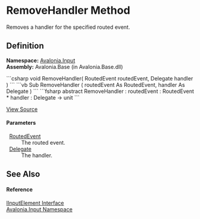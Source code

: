 # RemoveHandler Method


Removes a handler for the specified routed event.



## Definition
**Namespace:** <a href="N_Avalonia_Input">Avalonia.Input</a>  
**Assembly:** Avalonia.Base (in Avalonia.Base.dll)

<Tabs groupId="api-code-preview">
<TabItem value="csharp" label="C#">
```csharp
void RemoveHandler(
	RoutedEvent routedEvent,
	Delegate handler
)
```
</TabItem>
<TabItem value="vb" label="VB">
```vb
Sub RemoveHandler ( 
	routedEvent As RoutedEvent,
	handler As Delegate
)
```
</TabItem>
<TabItem value="fsharp" label="F#">
```fsharp
abstract RemoveHandler : 
        routedEvent : RoutedEvent * 
        handler : Delegate -> unit 
```
</TabItem>
</Tabs>



<a href="https://github.com/AvaloniaUI/Avalonia/tree/master/src/Avalonia.Base/Input/IInputElement.cs" title="View the source code">View Source</a>



#### Parameters
<dl><dt>  <a href="T_Avalonia_Interactivity_RoutedEvent">RoutedEvent</a></dt><dd>The routed event.</dd><dt>  <a href="https://learn.microsoft.com/dotnet/api/system.delegate" target="_blank" rel="noopener noreferrer">Delegate</a></dt><dd>The handler.</dd></dl>

## See Also


#### Reference
<a href="T_Avalonia_Input_IInputElement">IInputElement Interface</a>  
<a href="N_Avalonia_Input">Avalonia.Input Namespace</a>  

